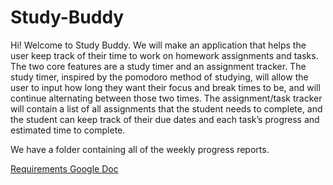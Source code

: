 # Study-Buddy
Hi! Welcome to Study Buddy.
We will make an application that helps the user keep track of their time to work on homework assignments and tasks. The two core features are a study timer and an assignment tracker. The study timer, inspired by the pomodoro method of studying, will allow the user to input how long they want their focus and break times to be, and will continue alternating between those two times. The assignment/task tracker will contain a list of all assignments that the student needs to complete, and the student can keep track of their due dates and each task’s progress and estimated time to complete.

We have a folder containing all of the weekly progress reports.

[Requirements Google Doc](https://docs.google.com/document/d/1R582gmYngv6BbP5c-UfUz10P5_Q-NITTTkpt5H63j0k/edit?usp=sharing)
